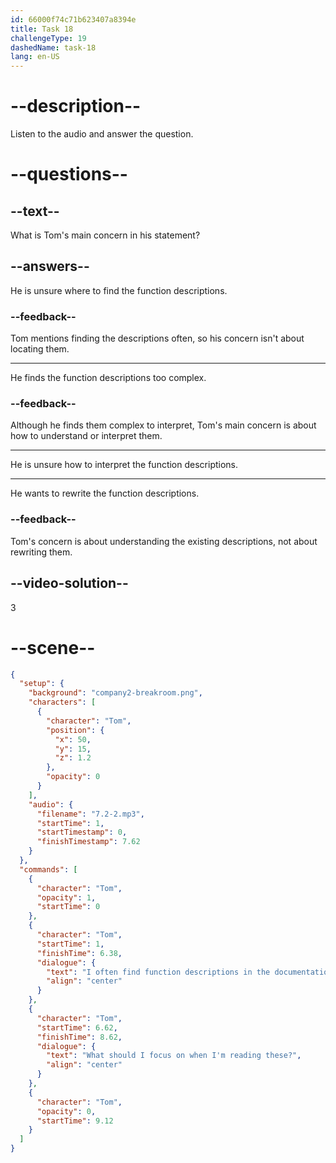 ```yaml
---
id: 66000f74c71b623407a8394e
title: Task 18
challengeType: 19
dashedName: task-18
lang: en-US
---
```


<!-- (Audio) Tom: I often find function descriptions in the documentation, but I'm not sure how to interpret them. What should I focus on when reading these? -->

# --description--

Listen to the audio and answer the question.

# --questions--

## --text--

What is Tom's main concern in his statement?

## --answers--

He is unsure where to find the function descriptions.

### --feedback--

Tom mentions finding the descriptions often, so his concern isn't about locating them.

---

He finds the function descriptions too complex.

### --feedback--

Although he finds them complex to interpret, Tom's main concern is about how to understand or interpret them.

---

He is unsure how to interpret the function descriptions.

---

He wants to rewrite the function descriptions.

### --feedback--

Tom's concern is about understanding the existing descriptions, not about rewriting them.

## --video-solution--

3

# --scene--

```json
{
  "setup": {
    "background": "company2-breakroom.png",
    "characters": [
      {
        "character": "Tom",
        "position": {
          "x": 50,
          "y": 15,
          "z": 1.2
        },
        "opacity": 0
      }
    ],
    "audio": {
      "filename": "7.2-2.mp3",
      "startTime": 1,
      "startTimestamp": 0,
      "finishTimestamp": 7.62
    }
  },
  "commands": [
    {
      "character": "Tom",
      "opacity": 1,
      "startTime": 0
    },
    {
      "character": "Tom",
      "startTime": 1,
      "finishTime": 6.38,
      "dialogue": {
        "text": "I often find function descriptions in the documentation, but I'm not sure how to interpret them.",
        "align": "center"
      }
    },
    {
      "character": "Tom",
      "startTime": 6.62,
      "finishTime": 8.62,
      "dialogue": {
        "text": "What should I focus on when I'm reading these?",
        "align": "center"
      }
    },
    {
      "character": "Tom",
      "opacity": 0,
      "startTime": 9.12
    }
  ]
}
```
